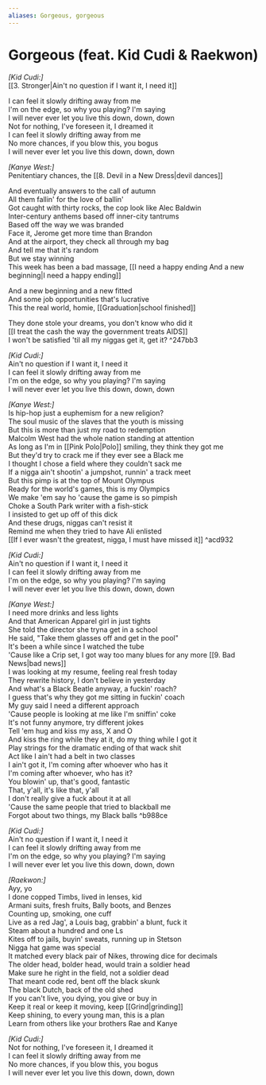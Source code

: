 ```yaml
---
aliases: Gorgeous, gorgeous
---
```


# Gorgeous (feat. Kid Cudi & Raekwon)

_[Kid Cudi:]_  
[[3. Stronger|Ain't no question if I want it, I need it]]

I can feel it slowly drifting away from me  
I'm on the edge, so why you playing? I'm saying  
I will never ever let you live this down, down, down  
Not for nothing, I've foreseen it, I dreamed it  
I can feel it slowly drifting away from me  
No more chances, if you blow this, you bogus  
I will never ever let you live this down, down, down  

_[Kanye West:]_  
Penitentiary chances, the [[8. Devil in a New Dress|devil dances]]

And eventually answers to the call of autumn  
All them fallin' for the love of ballin'  
Got caught with thirty rocks, the cop look like Alec Baldwin  
Inter-century anthems based off inner-city tantrums  
Based off the way we was branded  
Face it, Jerome get more time than Brandon  
And at the airport, they check all through my bag  
And tell me that it's random  
But we stay winning  
This week has been a bad massage, [[I need a happy ending  And a new beginning|I need a happy ending]]

And a new beginning and a new fitted  
And some job opportunities that's lucrative  
This the real world, homie, [[Graduation|school finished]]

They done stole your dreams, you don't know who did it  
[[I treat the cash the way the government treats AIDS]]  
I won't be satisfied 'til all my niggas get it, get it? ^247bb3

_[Kid Cudi:]_  
Ain't no question if I want it, I need it  
I can feel it slowly drifting away from me  
I'm on the edge, so why you playing? I'm saying  
I will never ever let you live this down, down, down  

_[Kanye West:]_  
Is hip-hop just a euphemism for a new religion?  
The soul music of the slaves that the youth is missing  
But this is more than just my road to redemption  
Malcolm West had the whole nation standing at attention  
As long as I'm in [[Pink Polo|Polo]] smiling, they think they got me  
But they'd try to crack me if they ever see a Black me  
I thought I chose a field where they couldn't sack me  
If a nigga ain't shootin' a jumpshot, runnin' a track meet  
But this pimp is at the top of Mount Olympus  
Ready for the world's games, this is my Olympics  
We make 'em say ho 'cause the game is so pimpish  
Choke a South Park writer with a fish-stick  
I insisted to get up off of this dick  
And these drugs, niggas can't resist it  
Remind me when they tried to have Ali enlisted  
[[If I ever wasn't the greatest, nigga, I must have missed it]] ^acd932

_[Kid Cudi:]_  
Ain't no question if I want it, I need it  
I can feel it slowly drifting away from me  
I'm on the edge, so why you playing? I'm saying  
I will never ever let you live this down, down, down  

_[Kanye West:]_  
I need more drinks and less lights  
And that American Apparel girl in just tights  
She told the director she tryna get in a school  
He said, "Take them glasses off and get in the pool"  
It's been a while since I watched the tube  
'Cause like a Crip set, I got way too many blues for any more [[9. Bad News|bad news]]  
I was looking at my resume, feeling real fresh today  
They rewrite history, I don't believe in yesterday  
And what's a Black Beatle anyway, a fuckin' roach?  
I guess that's why they got me sitting in fuckin' coach  
My guy said I need a different approach  
'Cause people is looking at me like I'm sniffin' coke  
It's not funny anymore, try different jokes  
Tell 'em hug and kiss my ass, X and O  
And kiss the ring while they at it, do my thing while I got it  
Play strings for the dramatic ending of that wack shit  
Act like I ain't had a belt in two classes  
I ain't got it, I'm coming after whoever who has it  
I'm coming after whoever, who has it?  
You blowin' up, that's good, fantastic  
That, y'all, it's like that, y'all  
I don't really give a fuck about it at all  
'Cause the same people that tried to blackball me  
Forgot about two things, my Black balls ^b988ce

_[Kid Cudi:]_  
Ain't no question if I want it, I need it  
I can feel it slowly drifting away from me  
I'm on the edge, so why you playing? I'm saying  
I will never ever let you live this down, down, down  

_[Raekwon:]_  
Ayy, yo  
I done copped Timbs, lived in lenses, kid  
Armani suits, fresh fruits, Bally boots, and Benzes  
Counting up, smoking, one cuff  
Live as a red Jag', a Louis bag, grabbin' a blunt, fuck it  
Steam about a hundred and one Ls  
Kites off to jails, buyin' sweats, running up in Stetson  
Nigga hat game was special  
It matched every black pair of Nikes, throwing dice for decimals  
The older head, bolder head, would train a soldier head  
Make sure he right in the field, not a soldier dead  
That meant code red, bent off the black skunk  
The black Dutch, back of the old shed  
If you can't live, you dying, you give or buy in  
Keep it real or keep it moving, keep [[Grind|grinding]]  
Keep shining, to every young man, this is a plan  
Learn from others like your brothers Rae and Kanye  

_[Kid Cudi:]_  
Not for nothing, I've foreseen it, I dreamed it  
I can feel it slowly drifting away from me  
No more chances, if you blow this, you bogus  
I will never ever let you live this down, down, down
